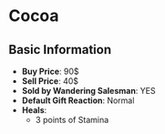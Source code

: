 # Cocoa

## Basic Information

- **Buy Price**: 90$
- **Sell Price**: 40$
- **Sold by Wandering Salesman**: YES
- **Default Gift Reaction**: Normal
- **Heals**:
  - 3 points of Stamina